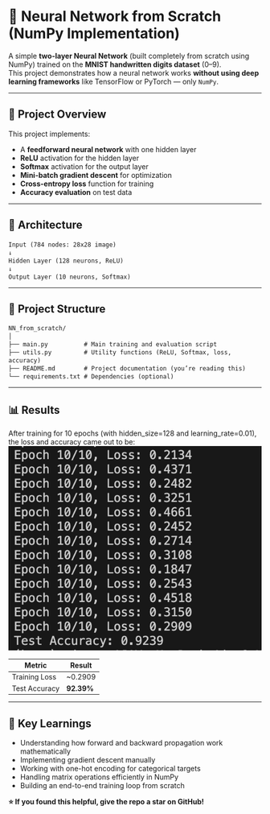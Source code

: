 # 🧠 Neural Network from Scratch (NumPy Implementation)

A simple **two-layer Neural Network** (built completely from scratch using NumPy) trained on the **MNIST handwritten digits dataset** (0–9).  
This project demonstrates how a neural network works **without using deep learning frameworks** like TensorFlow or PyTorch — only `NumPy`.

---

## 🚀 Project Overview

This project implements:
- A **feedforward neural network** with one hidden layer
- **ReLU** activation for the hidden layer
- **Softmax** activation for the output layer
- **Mini-batch gradient descent** for optimization
- **Cross-entropy loss** function for training
- **Accuracy evaluation** on test data

---

## 🧩 Architecture
```
Input (784 nodes: 28x28 image)
↓
Hidden Layer (128 neurons, ReLU)
↓
Output Layer (10 neurons, Softmax)
```
---
## 🧰 Project Structure
```
NN_from_scratch/
│
├── main.py          # Main training and evaluation script
├── utils.py         # Utility functions (ReLU, Softmax, loss, accuracy)
├── README.md        # Project documentation (you’re reading this)
└── requirements.txt # Dependencies (optional)
```
---
## 📊 Results
After training for 10 epochs (with hidden_size=128 and learning_rate=0.01),
the loss and accuracy came out to be:
![alt text](image.png)

| Metric        | Result      |
| ------------- | ----------- |
| Training Loss | ~0.2909 |
| Test Accuracy | **92.39%**  |

---

## 📘 Key Learnings

- Understanding how forward and backward propagation work mathematically
- Implementing gradient descent manually
- Working with one-hot encoding for categorical targets
- Handling matrix operations efficiently in NumPy
- Building an end-to-end training loop from scratch

**⭐ If you found this helpful, give the repo a star on GitHub!**